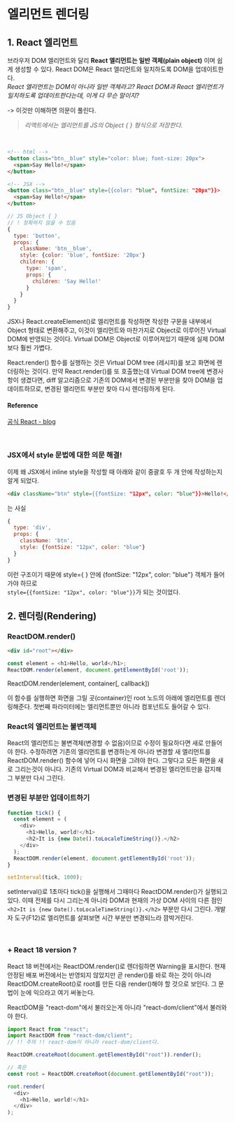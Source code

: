 # 엘리먼트 렌더링
## 1. React 엘리먼트
브라우저 DOM 엘리먼트와 달리 **React 엘리먼트는 일반 객체(plain object)** 이며 쉽게 생성할 수 있다. React DOM은 React 엘리먼트와 일치하도록 DOM을 업데이트한다.  
*React 엘리먼트는 DOM이 아니라 일반 객체라고? React DOM과 React 엘리먼트가 일치하도록 업데이트한다는데, 이게 다 무슨 말이지?*

-> 이것만 이해하면 의문이 풀린다.  
> *리액트에서는 엘리먼트를 JS의 Object { } 형식으로 저장한다.*

<br>

```html
<!-- html -->
<button class="btn__blue" style="color: blue; font-size: 20px">
  <span>Say Hello!</span>
</button>
```

```html
<!-- JSX -->
<button class="btn__blue" style={{color: "blue", fontSize: "20px"}}>
  <span>Say Hello!</span>
</button>
```

```javascript
// JS Object { }
// ! 정확하지 않을 수 있음
{
  type: 'button',
  props: {
    className: 'btn__blue',
    style: {color: 'blue', fontSize: '20px'}
    children: {
      type: 'span',
      props: {
        children: 'Say Hello!'
      }
    }
  }
}
```

JSX나 React.createElement()로 엘리먼트를 작성하면 작성한 구문을 내부에서 Object 형태로 변환해주고, 이것이 엘리먼트와 마찬가지로 Object로 이루어진 Virtual DOM에 반영되는 것이다. Virtual DOM은 Object로 이루어져있기 때문에 실제 DOM보다 훨씬 가볍다.

React.render() 함수를 실행하는 것은 Virtual DOM tree (레시피)를 보고 화면에 렌더링하는 것이다.
만약 React.render()를 또 호출했는데 Virtual DOM tree에 변경사항이 생겼다면, diff 알고리즘으로 기존의 DOM에서 변경된 부분만을 찾아 DOM을 업데이트하므로, 변경된 엘리먼트 부분만 찾아 다시 렌더링하게 된다.

#### Reference
[공식 React - blog](https://reactjs.org/blog/2015/12/18/react-components-elements-and-instances.html#dom-elements)

<br>

### JSX에서 style 문법에 대한 의문 해결!
이제 왜 JSX에서 inline style을 작성할 때 아래와 같이 중괄호 두 개 안에 작성하는지 알게 되었다.
```html
<div className="btn" style={{fontSize: "12px", color: "blue"}}>Hello!</div>
```
는 사실
```javascript
{
  type: 'div',
  props: {
    className: 'btn',
    style: {fontSize: "12px", color: "blue"}
  }
}
```
이런 구조이기 때문에 style={ } 안에 {fontSize: "12px", color: "blue"} 객체가 들어가야 하므로  
```style={{fontSize: "12px", color: "blue"}}```가 되는 것이었다.


## 2. 렌더링(Rendering)
### ReactDOM.render()
```html
<div id="root"></div>
```

```javascript
const element = <h1>Hello, world</h1>;
ReactDOM.render(element, document.getElementById('root'));
```

ReactDOM.render(element, container[, callback])

이 함수를 실행하면 화면을 그릴 곳(container)인 root 노드의 아래에 엘리먼트를 렌더링해준다. 첫번째 파라미터에는 엘리먼트뿐만 아니라 컴포넌트도 들어갈 수 있다.

### React의 엘리먼트는 불변객체
React의 엘리먼트는 불변객체(변경할 수 없음)이므로 수정이 필요하다면 새로 만들어야 한다. 수정하려면 기존의 엘리먼트를 변경하는게 아니라 변경할 새 엘리먼트를 ReactDOM.render() 함수에 넣어 다시 화면을 그려야 한다. 그렇다고 모든 화면을 새로 그리는것이 아니다. 기존의 Virtual DOM과 비교해서 변경된 엘리먼트만을 감지해 그 부분만 다시 그린다.

### 변경된 부분만 업데이트하기
```javascript
function tick() {
  const element = (
    <div>
      <h1>Hello, world!</h1>
      <h2>It is {new Date().toLocaleTimeString()}.</h2>
    </div>
  );
  ReactDOM.render(element, document.getElementById('root'));
}

setInterval(tick, 1000);
```

setInterval()로 1초마다 tick()을 실행해서 그때마다 ReactDOM.render()가 실행되고 있다. 이때 전체를 다시 그리는게 아니라 DOM과 현재의 가상 DOM 사이의 다른 점인 ```<h2>It is {new Date().toLocaleTimeString()}.</h2>``` 부분만 다시 그린다. 개발자 도구(F12)로 엘리먼트를 살펴보면 시간 부분만 변경되느라 깜박거린다.

<br>

### + React 18 version ?
React 18 버전에서는 ReactDOM.render()로 렌더링하면 Warning을 표시한다. 현재 안정된 배포 버전에서는 반영되지 않았지만 곧 render()를 바로 하는 것이 아니라 ReactDOM.createRoot()로 root를 만든 다음 render()해야 할 것으로 보인다. 그 문법이 눈에 익으라고 여기 써놓는다.

ReactDOM을 "react-dom"에서 불러오는게 아니라 "react-dom/client"에서 불러와야 한다.
```javascript
import React from "react";
import ReactDOM from "react-dom/client";
// !! 주의 !! react-dom이 아니라 react-dom/client다.

ReactDOM.createRoot(document.getElementById("root")).render();

// 혹은
const root = ReactDOM.createRoot(document.getElementById("root"));

root.render(
  <div>
    <h1>Hello, world!</h1>
  </div>
);
```
